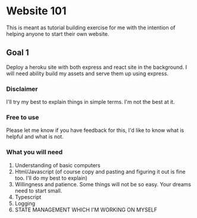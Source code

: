 # Website 101

This is meant as tutorial building exercise for me with the intention of helping anyone to start their own website. 

## Goal 1
Deploy a heroku site with both express and react site in the background. I will need ability build my assets and serve them up using express.

### Disclaimer
I'll try my best to explain things in simple terms. I'm not the best at it.

### Free to use
Please let me know if you have feedback for this, I'd like to know what is helpful and what is not.

### What you will need
1. Understanding of basic computers
2. Html/Javascript (of course copy and pasting and figuring it out is fine too. I'll do my best to explain)
3. Willingness and patience. Some things will not be so easy. Your dreams need to start small.
4. Typescript
5. Logging
6. STATE MANAGEMENT WHICH I'M WORKING ON MYSELF
